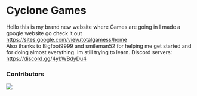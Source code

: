 # Cyclone Games
Hello this is my brand new website where Games are going in
I made a google website go check it out <link>https://sites.google.com/view/totalgamess/home</link>
<br>Also thanks to Bigfoot9999 and smileman52 for helping me get started and for doing almost everything.
Im still trying to learn.
Discord servers:
<br><link>https://discord.gg/4ybWBdyDu4</link>
### Contributors 
<img src="https://contrib.rocks/image?repo=CycloneHacks/CycloneHacks.github.io" />
